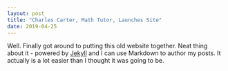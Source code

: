 ```yaml
---
layout: post
title: "Charles Carter, Math Tutor, Launches Site"
date: 2019-04-25
---
```


Well. Finally got around to putting this old website together. Neat thing about it - powered by [Jekyll](http://jekyllrb.com) and I can use Markdown to author my posts. It actually is a lot easier than I thought it was going to be.
